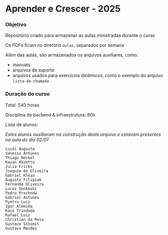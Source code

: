 # Aprender e Crescer - 2025

<!--adicionar imagem do curso-->

### Objetivo
Repositório criado para armazenar as aulas ministradas durante o curso

Os PDFs ficam no diretório `aulas`, separados por semana

Além das aulas, são armazenados os arquivos auxiliares, como:
- manuais
- arquivos de suporte
- arquivos usados para exercícios dinâmicos, como o exemplo do arquivo `lista-de-chamada`

### Duração do curso
Total: 540 horas

Disciplina de backend & infraestrutura: 80h


Lista de alunos:

_Estes alunos auxiliaram na construção deste arquivo e estavam presentes na aula do dia 02/07_

```
Luidi Augusto
Vanessa Antunes
Thiago Neckel
Kauan Mazetto
Julia Fricks
Joaquim de Oliveira
Gabriel Klein
Augusto Filipiak
Fernanda Oliveira
Lucas Senkoski
Pedro Prochnow
Gabriel Antunes
Pyetro Luiz
Igor Almeida
Kaio Trindade
Rafael Luiz
Christian da Rosa
Gustavo Schimit
Gustavo Mendes
```
